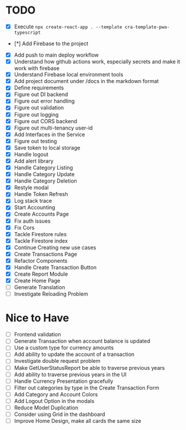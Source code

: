 # TODO

- [x] Execute `npx create-react-app . --template cra-template-pwa-typescript`
- [*] Add Firebase to the project
- [x] Add push to main deploy workflow
- [x] Understand how github actions work, especially secrets and make it work with firebase
- [x] Understand Firebase local environment tools
- [x] Add project document under /docs in the markdown format
- [x] Define requirements
- [x] Figure out DI backend
- [x] Figure out error handling
- [x] Figure out validation
- [x] Figure out logging
- [x] Figure out CORS backend
- [x] Figure out multi-tenancy user-id
- [x] Add Interfaces in the Service
- [x] Figure out testing
- [x] Save token to local storage
- [x] Handle logout
- [x] Add alert library
- [x] Handle Category Listing
- [x] Handle Category Update
- [x] Handle Category Deletion
- [x] Restyle modal
- [x] Handle Token Refresh
- [x] Log stack trace
- [x] Start Accounting
- [x] Create Accounts Page
- [x] Fix auth issues
- [x] Fix Cors
- [x] Tackle Firestore rules
- [x] Tackle Firestore index
- [x] Continue Creating new use cases
- [x] Create Transactions Page
- [x] Refactor Components
- [x] Handle Create Transaction Button
- [x] Create Report Module
- [x] Create Home Page
- [ ] Generate Translation
- [ ] Investigate Reloading Problem

# Nice to Have

- [ ] Frontend validation
- [ ] Generate Transaction when account balance is updated
- [ ] Use a custom type for currency amounts
- [ ] Add ability to update the account of a transaction
- [ ] Investigate double request problem
- [ ] Make GetUserStatusReport be able to traverse previous years
- [ ] Add ability to traverse previous years in the UI
- [ ] Handle Currency Presentation gracefully
- [ ] Filter out categories by type in the Create Transaction Form
- [ ] Add Category and Account Colors
- [ ] Add Logout Option in the modals
- [ ] Reduce Model Duplication
- [ ] Consider using Grid in the dashboard
- [ ] Improve Home Design, make all cards the same size

